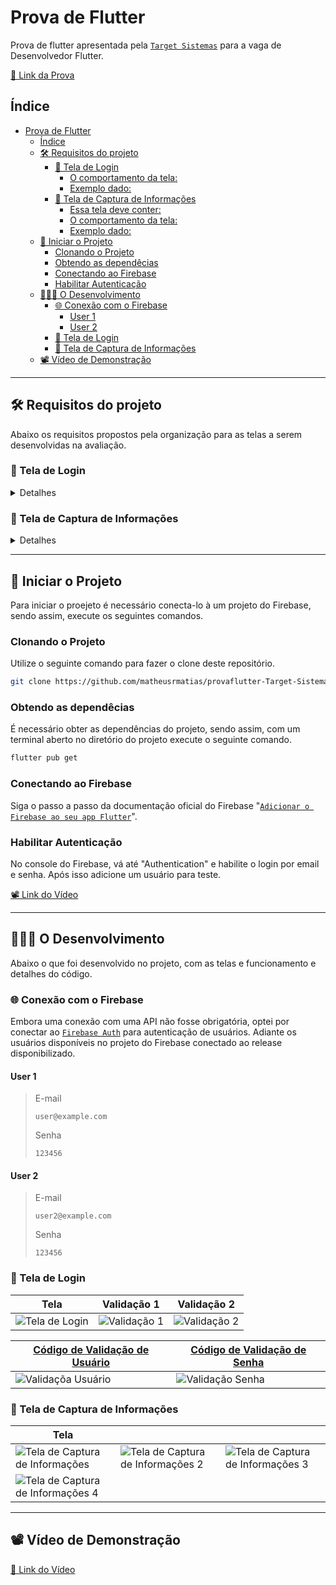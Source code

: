 # Prova de Flutter
Prova de flutter apresentada pela [`Target Sistemas`](https://targetsistemas.com.br/) para a vaga de Desenvolvedor Flutter.

[🔗 Link da Prova](https://communication-assets.gupy.io/production/companies/519/emails/1699534614835/communication-assets-bea12160-7a4f-11ee-bc34-0fe607fe7114/prova_flutter.pdf)
## Índice

- [Prova de Flutter](#prova-de-flutter)
  - [Índice](#índice)
  - [🛠️ Requisitos do projeto](#️-requisitos-do-projeto)
    - [📱 Tela de Login](#-tela-de-login)
      - [O comportamento da tela:](#o-comportamento-da-tela)
      - [Exemplo dado:](#exemplo-dado)
    - [📱 Tela de Captura de Informações](#-tela-de-captura-de-informações)
      - [Essa tela deve conter:](#essa-tela-deve-conter)
      - [O comportamento da tela:](#o-comportamento-da-tela-1)
      - [Exemplo dado:](#exemplo-dado-1)
  - [🏁 Iniciar o Projeto](#-iniciar-o-projeto)
    - [Clonando o Projeto](#clonando-o-projeto)
    - [Obtendo as dependêcias](#obtendo-as-dependêcias)
    - [Conectando ao Firebase](#conectando-ao-firebase)
    - [Habilitar Autenticação](#habilitar-autenticação)
  - [🧑🏻‍💻 O Desenvolvimento](#-o-desenvolvimento)
    - [🌐 Conexão com o Firebase](#-conexão-com-o-firebase)
      - [User 1](#user-1)
      - [User 2](#user-2)
    - [📱 Tela de Login](#-tela-de-login-1)
    - [📱 Tela de Captura de Informações](#-tela-de-captura-de-informações-1)
  - [📽️ Vídeo de Demonstração](#️-vídeo-de-demonstração)

---
## 🛠️ Requisitos do projeto
Abaixo os requisitos propostos pela organização para as telas a serem desenvolvidas na avaliação.



### 📱 Tela de Login
<details>
    <summary>Detalhes</summary>

    #### Essa tela deve contar:

- [x] Campo de Senha;

- [x] Um campo de texto para representar o Login;

- [x] Um Label descrito "Política de privacidade".

#### O comportamento da tela:
- Verificar e alertar se ambos os campos de Login e senha estão preenchidos.
    - O campo senha não pode ter menos que dois caracteres.
    - O campo senha não pode ter caracteres especiais, sendo apenas possível informar 'a' até 'Z' e '0' até '9'.

- Ambos os campos não podem ultrapassar 20 caracteres.
- Ambos os campos não podem terminar com o caractere de espaço no final.
- Se ambas as informações estiverem preenchidas deve ir para a próxima tela.
- Ao tocar no label "Política de privacidade" uma página web direcionada para o `google.com.br` deve ser aberta. 

#### Exemplo dado:

![Exemplo tela de Login](https://github.com/matheusrmatias/provaflutter-Target-Sistemas/assets/115509118/ce7fc357-5fde-4fd6-ac4f-02d4e16c175d)
</details>


### 📱 Tela de Captura de Informações
<details>
    <summary>Detalhes</summary>
    
   #### Essa tela deve conter:

- [ ] Um card principal e central;

- [x] Um campo de texto 

#### O comportamento da tela:
- O foco da digitação deve estar o tempo todo no campo de "Digite seu texto" e não pode ser perdido ao interagir com a tela.
- Ao acionar o "enter" o campo tem que verificar se a informação foi preenchida.
- O Card principal deve receber a informação digitada do campo.
- As informações precisam ser salvas e lidas uƟlizando a biblioteca shared_preferences
- O Icone de excluir deve abrir um pop-up confirmando a ação.
- Obrigatório a utilização do plugin MOBX para a construção da tela. 

#### Exemplo dado:

![Exemplo tela de Captura de Informações](https://github.com/matheusrmatias/provaflutter-Target-Sistemas/assets/115509118/737daae2-7888-4017-a7f3-25227b2f910f)

</details>

---
## 🏁 Iniciar o Projeto
Para iniciar o proejeto é necessário conecta-lo à um projeto do Firebase, sendo assim, execute os seguintes comandos.

### Clonando o Projeto
Utilize o seguinte comando para fazer o clone deste repositório.

```bash
git clone https://github.com/matheusrmatias/provaflutter-Target-Sistemas.git
```

### Obtendo as dependêcias
É necessário obter as dependências do projeto, sendo assim, com um terminal aberto no diretório do projeto execute o seguinte comando.
```bash
flutter pub get
```

### Conectando ao Firebase
Siga o passo a passo da documentação oficial do Firebase "[`Adicionar o Firebase ao seu app Flutter`](https://firebase.google.com/docs/flutter/setup?hl=pt-br&platform=android)".

### Habilitar Autenticação
No console do Firebase, vá até "Authentication" e habilite o login por email e senha. Após isso adicione um usuário para teste.

[📽️ Link do Vídeo](https://github.com/matheusrmatias/provaflutter-Target-Sistemas/assets/115509118/9fdde0b7-1c70-4336-b4ef-90ea2181e5b5)

---
## 🧑🏻‍💻 O Desenvolvimento
Abaixo o que foi desenvolvido no projeto, com as telas e funcionamento e detalhes do código.

### 🌐 Conexão com o Firebase
Embora uma conexão com uma API não fosse obrigatória, optei por conectar ao [`Firebase Auth`]() para autenticação de usuários. Adiante os usuários disponíveis no projeto do Firebase conectado ao release disponibilizado.

#### User 1

>E-mail
>```
> user@example.com
>```
>Senha
>```
> 123456
>```

#### User 2

>E-mail
>```
> user2@example.com
>```
>Senha
>```
> 123456
>```

### 📱 Tela de Login

| Tela                                                                                                                                   | Validação 1                                                                                                                          | Validação 2                                                                                                                          |
| -------------------------------------------------------------------------------------------------------------------------------------- | ------------------------------------------------------------------------------------------------------------------------------------ | ------------------------------------------------------------------------------------------------------------------------------------ |
| ![Tela de Login](https://github.com/matheusrmatias/provaflutter-Target-Sistemas/assets/115509118/1cb80ede-bf48-43dd-adfb-917b8a813c8b) | ![Validação 1](https://github.com/matheusrmatias/provaflutter-Target-Sistemas/assets/115509118/16cb9143-65af-4ad5-bbd6-4293030d9ddd) | ![Validação 2](https://github.com/matheusrmatias/provaflutter-Target-Sistemas/assets/115509118/8c245717-d53c-4fc5-acd5-20f4adf70050) |

| [Código de Validação de Usuário](https://github.com/matheusrmatias/provaflutter-Target-Sistemas/blob/main/lib/src/screens/login_page.dart) | [Código de Validação de Senha](https://github.com/matheusrmatias/provaflutter-Target-Sistemas/blob/main/lib/src/screens/login_page.dart) |
| ------------------------------------------------------------------------------------------------------------------------------------------ | ---------------------------------------------------------------------------------------------------------------------------------------- |
| ![Validaçõa Usuário](https://github.com/matheusrmatias/provaflutter-Target-Sistemas/assets/115509118/e4575b7b-a9aa-4c4b-86d7-4ade8a3e360a) | ![Validação Senha](https://github.com/matheusrmatias/provaflutter-Target-Sistemas/assets/115509118/dc3e3527-9686-44e6-b9f1-eeef9f2fb29a) |

### 📱 Tela de Captura de Informações

| Tela                                                                                                                                                      |                                                                                                                                                           |                                                                                                                                                           |
| --------------------------------------------------------------------------------------------------------------------------------------------------------- | --------------------------------------------------------------------------------------------------------------------------------------------------------- | --------------------------------------------------------------------------------------------------------------------------------------------------------- |
| ![Tela de Captura de Informações](https://github.com/matheusrmatias/provaflutter-Target-Sistemas/assets/115509118/0d3e5154-550b-473a-90c0-5036ec78257f)   | ![Tela de Captura de Informações 2](https://github.com/matheusrmatias/provaflutter-Target-Sistemas/assets/115509118/4964dd72-f974-49c2-ac3e-904d58a25e1b) | ![Tela de Captura de Informações 3](https://github.com/matheusrmatias/provaflutter-Target-Sistemas/assets/115509118/c8041885-c4e0-4296-b968-2b5f6113da6d) |
| ![Tela de Captura de Informações 4](https://github.com/matheusrmatias/provaflutter-Target-Sistemas/assets/115509118/5f160f92-36c2-40e3-bfa9-50544ec5fbd2) |                                                                                                                                                           |                                                                                                                                                           |

---

## 📽️ Vídeo de Demonstração
[🔗 Link do Vídeo](https://github.com/matheusrmatias/provaflutter-Target-Sistemas/assets/115509118/ceb7720c-970c-49c4-bf86-91f9228d096c)
